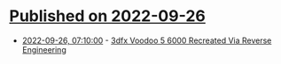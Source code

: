 # [Published on 2022-09-26](index.md)

* [2022-09-26, 07:10:00](https://soylentnews.org/article.pl?sid=22/09/25/0952226&from=rss) - [3dfx Voodoo 5 6000 Recreated Via Reverse Engineering](https://soylentnews.org/article.pl?sid=22/09/25/0952226&from=rss)
